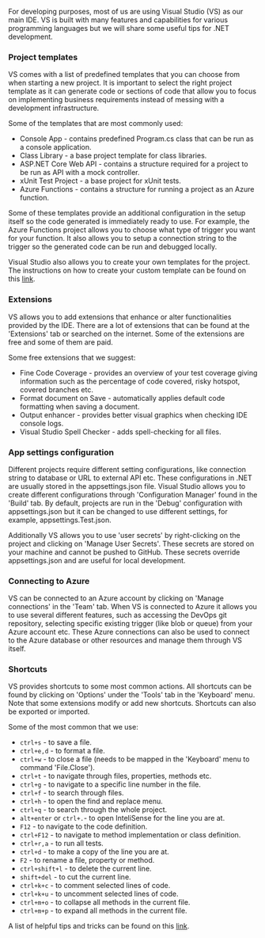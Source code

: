 For developing purposes, most of us are using Visual Studio (VS) as our main IDE. VS is built with many features and capabilities for various programming languages but we will share some useful tips for .NET development.



### Project templates

VS comes with a list of predefined templates that you can choose from when starting a new project. It is important to select the right project template as it can generate code or sections of code that allow you to focus on implementing business requirements instead of messing with a development infrastructure.

Some of the templates that are most commonly used:

- Console App - contains predefined Program.cs class that can be run as a console application.
- Class Library - a base project template for class libraries.
- ASP.NET Core Web API - contains a structure required for a project to be run as API with a mock controller.
- xUnit Test Project - a base project for xUnit tests.
- Azure Functions - contains a structure for running a project as an Azure function.

Some of these templates provide an additional configuration in the setup itself so the code generated is immediately ready to use. For example, the Azure Functions project allows you to choose what type of trigger you want for your function. It also allows you to setup a connection string to the trigger so the generated code can be run and debugged locally.

Visual Studio also allows you to create your own templates for the project. The instructions on how to create your custom template can be found on this [link](https://docs.microsoft.com/en-us/visualstudio/ide/how-to-create-project-templates?view=vs-2022).



### Extensions

VS allows you to add extensions that enhance or alter functionalities provided by the IDE. There are a lot of extensions that can be found at the 'Extensions' tab or searched on the internet. Some of the extensions are free and some of them are paid. 

Some free extensions that we suggest:

- Fine Code Coverage - provides an overview of your test coverage giving information such as the percentage of code covered, risky hotspot, covered branches etc.
- Format document on Save - automatically applies default code formatting when saving a document.
- Output enhancer - provides better visual graphics when checking IDE console logs.
- Visual Studio Spell Checker - adds spell-checking for all files.



### App settings configuration

Different projects require different setting configurations, like connection string to database or URL to external API etc. These configurations in .NET are usually stored in the appsettings.json file. Visual Studio allows you to create different configurations through 'Configuration Manager' found in the 'Build' tab. By default, projects are run in the 'Debug' configuration with appsettings.json but it can be changed to use different settings, for example, appsettings.Test.json.

Additionally VS allows you to use 'user secrets' by right-clicking on the project and clicking on 'Manage User Secrets'. These secrets are stored on your machine and cannot be pushed to GitHub. These secrets override appsettings.json and are useful for local development.



### Connecting to Azure 

VS can be connected to an Azure account by clicking on 'Manage connections' in the 'Team' tab. When VS is connected to Azure it allows you to use several different features, such as accessing the DevOps git repository, selecting specific existing trigger (like blob or queue) from your Azure account etc. These Azure connections can also be used to connect to the Azure database or other resources and manage them through VS itself.



### Shortcuts

VS provides shortcuts to some most common actions.  All shortcuts can be found by clicking on 'Options' under the 'Tools' tab in the 'Keyboard' menu. Note that some extensions modify or add new shortcuts. Shortcuts can also be exported or imported.

Some of the most common that we use:

- `ctrl+s` - to save a file.
- `ctrl+e,d` - to format a file.
- `ctrl+w` - to close a file (needs to be mapped in the 'Keyboard' menu to command 'File.Close').
- `ctrl+t` - to navigate through files, properties, methods etc.
- `ctrl+g` - to navigate to a specific line number in the file. 
- `ctrl+f` - to search through files.
- `ctrl+h` - to open the find and replace menu. 
- `ctrl+q` - to search through the whole project.
- `alt+enter` or `ctrl+.`- to open InteliSense for the line you are at.
- `F12` - to navigate to the code definition.
- `ctrl+F12` - to navigate to method implementation or class definition.
- `ctrl+r,a` - to run all tests.
- `ctrl+d` - to make a copy of the line you are at.
- `F2` - to rename a file, property or method.
- `ctrl+shift+l` - to delete the current line.
- `shift+del` - to cut the current line.
- `ctrl+k+c` - to comment selected lines of code.
- `ctrl+k+u` - to uncomment selected lines of code.
- `ctrl+m+o` - to collapse all methods in the current file.
- `ctrl+m+p` - to expand all methods in the current file.



A list of helpful tips and tricks can be found on this [link](https://www.youtube.com/playlist?list=PLReL099Y5nRc-zbaFbf0aNcIamBQujOxP).